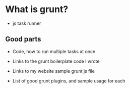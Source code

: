 
# What is grunt?

- js task runner

## Good parts

- Code, how to run multiple tasks at once

- Links to the grunt boilerplate code I wrote
- Links to my website sample grunt js file
- List of good grunt plugins, and sample usage for each
